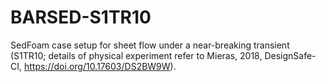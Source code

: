 # BARSED-S1TR10
SedFoam case setup for sheet flow under a near-breaking transient (S1TR10; details of physical experiment refer to Mieras, 2018, DesignSafe-CI, https://doi.org/10.17603/DS2BW9W). 
